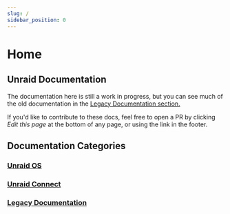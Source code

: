 ```yaml
---
slug: /
sidebar_position: 0
---
```


# Home

## Unraid Documentation

The documentation here is still a work in progress, but you can see much of the old documentation in the [Legacy Documentation section.](/category/legacy-documentation)

If you'd like to contribute to these docs, feel free to open a PR by clicking *Edit this page* at the bottom of any page, or using the link in the footer.

## Documentation Categories

### [Unraid OS](/category/unraid-os)

### [Unraid Connect](/category/unraid-connect)

### [Legacy Documentation](/category/legacy-documentation)
